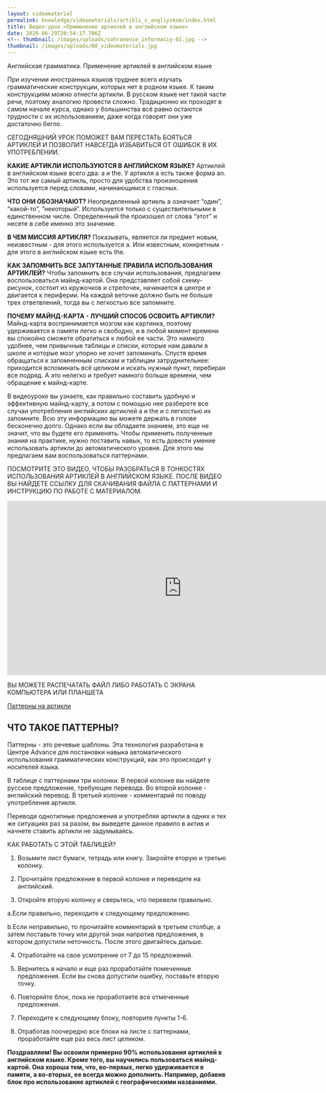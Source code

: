 ```yaml
---
layout: videomaterial
permalink: knowledge/videomaterials/artikli_v_angliyskom/index.html
title: Видео-урок «Применение артиклей в английском языке»
date: 2020-06-29T20:54:17.706Z
<!-- thumbnail: /images/uploads/sohranenie_informaciy-01.jpg -->
thumbnail: /images/uploads/00_videomaterials.jpg
---
```

Английская грамматика. Применение артиклей в английском языке

При изучении иностранных языков труднее всего изучать грамматические конструкции, которых нет в родном языке. К таким конструкциям можно отнести артикли. В русском языке нет такой части речи, поэтому аналогию провести сложно. Традиционно их проходят в самом начале курса, однако у большинства всё равно остаются трудности с их использованием, даже когда говорят они уже достаточно бегло.

СЕГОДНЯШНИЙ УРОК ПОМОЖЕТ ВАМ ПЕРЕСТАТЬ БОЯТЬСЯ АРТИКЛЕЙ И ПОЗВОЛИТ НАВСЕГДА ИЗБАВИТЬСЯ ОТ ОШИБОК В ИХ УПОТРЕБЛЕНИИ.

**КАКИЕ АРТИКЛИ ИСПОЛЬЗУЮТСЯ В АНГЛИЙСКОМ ЯЗЫКЕ?**
Артиклей в английском языке всего два: a и the. У артикля a есть также форма an. Это тот же самый артикль, просто для удобства произношения используется перед словами, начинающимся с гласных.

**ЧТО ОНИ ОБОЗНАЧАЮТ?**
Неопределенный артикль a означает “один”, “какой-то”, “некоторый”. Используется только с существительными в единственном числе. Определенный the произошел от слова “этот” и несете в себе именно это значение.

**В ЧЕМ МИССИЯ АРТИКЛЯ?**
Показывать, является ли предмет новым, неизвестным - для этого используется a. Или известным, конкретным - для этого в английском языке есть the.

**КАК ЗАПОМНИТЬ ВСЕ ЗАПУТАННЫЕ ПРАВИЛА ИСПОЛЬЗОВАНИЯ АРТИКЛЕЙ?**
Чтобы запомнить все случаи использования, предлагаем воспользоваться майнд-картой. Она представляет собой схему-рисунок, состоит из кружочков и стрелочек, начинается в центре и двигается к периферии. На каждой веточке должно быть не больше трех ответвлений, тогда вы с легкостью все запомните.

**ПОЧЕМУ МАЙНД-КАРТА - ЛУЧШИЙ СПОСОБ ОСВОИТЬ АРТИКЛИ?**
Майнд-карта воспринимается мозгом как картинка, поэтому удерживается в памяти легко и свободно, и в любой момент времени вы спокойно сможете обратиться к любой ее части. Это намного удобнее, чем привычные таблицы и списки, которые нам давали в школе и которые мозг упорно не хочет запоминать. Спустя время обращаться к запомненным спискам и таблицам затруднительнее: приходится вспоминать всё целиком и искать нужный пункт, перебирая все подряд. А это нелегко и требует намного больше времени, чем обращение к майнд-карте.

В видеоуроке вы узнаете, как правильно составить удобную и эффективную майнд-карту, а потом с помощью нее разберете все случаи употребления английских артиклей a и the и с легкостью их запомните. Всю эту информацию вы можете держать в голове бесконечно долго. Однако если вы обладаете знанием, это еще не значит, что вы будете его применять. Чтобы применить полученные знания на практике, нужно поставить навык, то есть довести умение использовать артикли до автоматического уровня. Для этого мы предлагаем вам воспользоваться паттернами.

ПОСМОТРИТЕ ЭТО ВИДЕО, ЧТОБЫ РАЗОБРАТЬСЯ В ТОНКОСТЯХ ИСПОЛЬЗОВАНИЯ АРТИКЛЕЙ В АНГЛИЙСКОМ ЯЗЫКЕ. ПОСЛЕ ВИДЕО ВЫ НАЙДЕТЕ ССЫЛКУ ДЛЯ СКАЧИВАНИЯ ФАЙЛА С ПАТТЕРНАМИ И ИНСТРУКЦИЮ ПО РАБОТЕ С МАТЕРИАЛОМ.

<iframe src="https://player.vimeo.com/video/130744717" width="800" height="400" frameborder="0" webkitallowfullscreen="" mozallowfullscreen="" allowfullscreen=""></iframe>

ВЫ МОЖЕТЕ РАСПЕЧАТАТЬ ФАЙЛ ЛИБО РАБОТАТЬ С ЭКРАНА КОМПЬЮТЕРА ИЛИ ПЛАНШЕТА

[Паттерны на артикли](Artikli_anglyskogo_yazyka_1.pdf)

## ЧТО ТАКОЕ ПАТТЕРНЫ?

Паттерны - это речевые шаблоны. Эта технология разработана в Центре Advance для постановки навыка автоматического использования грамматических конструкций, как это происходит у носителей языка.

В таблице с паттернами три колонки. В первой колонке вы найдете русское предложение, требующее перевода. Во второй колонке - английский перевод. В третьей колонке - комментарий по поводу употребления артикля.

Переводя однотипные предложения и употребляя артикли в одних и тех же ситуациях раз за разом, вы выведете данное правило в актив и начнете ставить артикли не задумываясь.

КАК РАБОТАТЬ С ЭТОЙ ТАБЛИЦЕЙ?

1. Возьмите лист бумаги, тетрадь или книгу. Закройте вторую и третью колонку.

2. Прочитайте предложение в первой колонке и переведите на английский.

3. Откройте вторую колонку и сверьтесь, что перевели правильно.

 а.Если правильно, переходите к следующему предложению.

 b.Если неправильно, то прочитайте комментарий в третьем столбце, а затем поставьте точку или другой знак напротив предложения, в котором допустили неточность. После этого двигайтесь дальше.

4. Отработайте на свое усмотрение от 7 до 15 предложений.

5. Вернитесь в начало и еще раз проработайте помеченные предложения. Если вы снова допустили ошибку, поставьте вторую точку.

6. Повторяйте блок, пока не проработаете все отмеченные предложения.

7. Переходите к следующему блоку, повторите пункты 1-6.

8. Отработав поочередно все блоки на листе с паттернами, проработайте еще раз весь лист целиком.

**Поздравляем! Вы освоили примерно 90% использования артиклей в английском языке. Кроме того, вы научились пользоваться майнд-картой. Она хороша тем, что, во-первых, легко удерживается в памяти, а во-вторых, ее всегда можно дополнить. Например, добавив блок про использование артиклей с географическими названиями.**